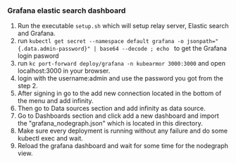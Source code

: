 ### Grafana elastic search dashboard

1) Run the executable `setup.sh` which will setup relay server, Elastic search and Grafana.
2) run `kubectl get secret --namespace default grafana -o jsonpath="{.data.admin-password}" | base64 --decode ; echo ` 
to get the Grafana login pasword
3) run `kc port-forward deploy/grafana -n kubearmor 3000:3000` and open localhost:3000 in your browser.
4) login with the username:admin and use the password you got from the step 2.
5) After signing in go to the add new connection located in the bottom of the menu and add infinity.
6) Then go to Data sources section and add infinity as data source.
7) Go to Dashboards section and click add a new dashboard and import the "grafana_nodegraph.json" which is located in this
directory.
8) Make sure every deployment is running without any failure and do some kubectl exec and wait.
9) Reload the grafana dashboard and wait for some time for the nodegraph view.



